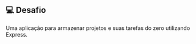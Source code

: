 
## :computer: Desafio

Uma aplicação para armazenar projetos e suas tarefas do zero utilizando Express.

